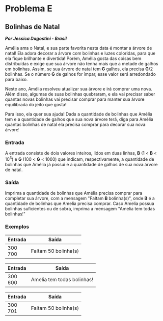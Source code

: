 # Problema E

## Bolinhas de Natal

***Por Jessica Dagostini - Brasil***

Amélia ama o Natal, e sua parte favorita nesta data é montar a árvore de natal! Ela adora decorar a árvore com bolinhas e luzes coloridas, para que ela fique brilhante e divertida! Porém, Amélia gosta das coisas bem distribuídas e exige que sua árvore não tenha mais que a metade de galhos em bolinhas. Assim, se sua árvore de natal tem **G** galhos, ela precisa **G**/2 bolinhas. Se o número **G** de galhos for ímpar, esse valor será arredondado para baixo.

Neste ano, Amélia resolveu atualizar sua árvore e irá comprar uma nova. Além disso, algumas de suas bolinhas quebraram, e ela vai precisar saber quantas novas bolinhas vai precisar comprar para manter sua árvore equilibrada do jeito que gosta!

Para isso, ela quer sua ajuda! Dada a quantidade de bolinhas que Amélia tem e a quantidade de galhos que sua nova árvore terá, diga para Amélia quantas bolinhas de natal ela precisa comprar para decorar sua nova árvore!

### Entrada

A entrada consiste de dois valores inteiros, lidos em duas linhas, **B** (1 < **B** < 10<sup>3</sup>) e **G** (100 < **G** < 1000) que indicam, respectivamente, a quantidade de bolinhas que Amélia já possui e a quantidade de galhos de sua nova árvore de natal.


### Saída

Imprima a quantidade de bolinhas que Amélia precisa comprar para completar sua árvore, com a mensagem "Faltam **B** bolinha(s)", onde **B** é a quantidade de bolinhas que Amelia precisa comprar. Caso Amelia possua bolinhas suficientes ou de sobra, imprima a mensagem "Amelia tem todas bolinhas!"


### Exemplos

| Entrada | Saída |
| --- | --- |
| 300 <br> 700 | Faltam 50 bolinha(s) |

| Entrada | Saída |
| --- | --- |
| 300 <br> 600 | Amelia tem todas bolinhas! |

| Entrada | Saída |
| --- | --- |
| 300 <br> 701 | Faltam 50 bolinha(s) |
